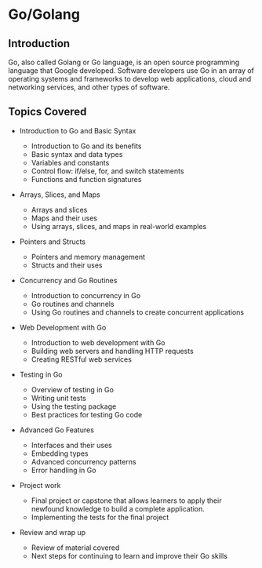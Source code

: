 # Go/Golang 

## Introduction

Go, also called Golang or Go language, is an open source programming language that Google developed. Software developers use Go in an array of operating systems and frameworks to develop web applications, cloud and networking services, and other types of software.

## Topics Covered

- Introduction to Go and Basic Syntax
    - Introduction to Go and its benefits
    - Basic syntax and data types
    - Variables and constants
    - Control flow: if/else, for, and switch statements
    - Functions and function signatures

- Arrays, Slices, and Maps
    - Arrays and slices
    - Maps and their uses
    - Using arrays, slices, and maps in real-world examples

- Pointers and Structs
    - Pointers and memory management
    - Structs and their uses

- Concurrency and Go Routines
    - Introduction to concurrency in Go
    - Go routines and channels
    - Using Go routines and channels to create concurrent applications

- Web Development with Go
    - Introduction to web development with Go
    - Building web servers and handling HTTP requests
    - Creating RESTful web services

- Testing in Go
    - Overview of testing in Go
    - Writing unit tests
    - Using the testing package
    - Best practices for testing Go code

- Advanced Go Features
    - Interfaces and their uses
    - Embedding types
    - Advanced concurrency patterns
    - Error handling in Go

- Project work
    - Final project or capstone that allows learners to apply their newfound knowledge to build a complete application.
    - Implementing the tests for the final project

- Review and wrap up
    - Review of material covered
    - Next steps for continuing to learn and improve their Go skills
